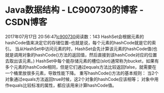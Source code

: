 # Java数据结构 - LC900730的博客 - CSDN博客
2017年07月17日 20:56:47[lc900730](https://me.csdn.net/LC900730)阅读数：143
HashSet会根据元素的hashCode值来决定它的存储位置–也就是说，每个元素的hashCode就是它的索引。
当从HashSet中访问元素的时，HashSet会先计算该元素的hashCode值(也就是调用对象的hashCode()方法的返回值，然后直接到该hashCode对应的位置去取出该元素。) 
HashSet中每个能存储元素的槽位(slot)通常称为bucket，如果有多个元素的hashCode相同，但是它们通过equals方法比较返回false，就需要在一个桶里放很多元素，导致性能下降。 
    重写hashCode()方法的基本规则： 
        当2个对象通过equals方法返回true时候，这2个对象的hashCode应该相等； 
        对象中用作equals比较标准的属性，都应该用来计算hashCode值。
